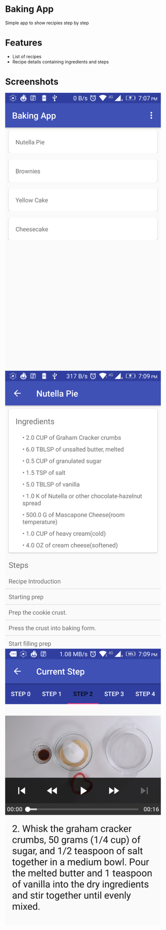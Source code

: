 # Baking App

Simple app to show recipies step by step

# Features

* List of recipes
* Recipe details containing ingredients and steps

# Screenshots

![](https://github.com/KireRex/BakingApp/blob/master/screenshots/device-2018-09-02-190737.png)
![](https://github.com/KireRex/BakingApp/blob/master/screenshots/device-2018-09-02-190909.png)
![](https://github.com/KireRex/BakingApp/blob/master/screenshots/device-2018-09-02-190930.png)

